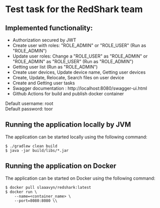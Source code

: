 Test task for the RedShark team
============

## Implemented functionality:

* Authorization secured by JWT
* Create user with roles: "ROLE_ADMIN" or "ROLE_USER" (Run as "ROLE_ADMIN")
* Update user roles: Change a "ROLE_USER" as "ROLE_ADMIN" or "ROLE_ADMIN" as "ROLE_USER" (Run as "ROLE_ADMIN")
* Getting user list (Run as "ROLE_ADMIN")
* Create user devices, Update device name, Getting user devices
* Create, Update, Relocate, Search files on user device
* Create and Getting user tasks
* Swagger documentation : http://localhost:8080/swagger-ui.html
* Github Actions for build and publish docker container

Default username: root  
Default password: toor
 
## <a id="anchor"></a> Running the application locally by JVM

The application can be started locally using the following command:

~~~
$ ./gradlew clean build
$ java -jar build/libs/*.jar
~~~

## Running the application on Docker

The application can be started on Docker using the following command:

~~~
$ docker pull slaaavyn/redshark:latest
$ docker run \
    --name=<container_name> \
    --port=8080:8080 \\
~~~